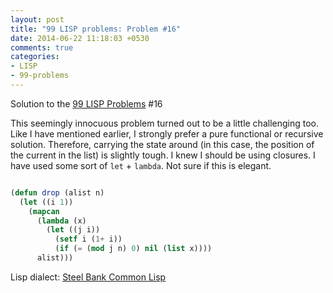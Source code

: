 ```yaml
---
layout: post
title: "99 LISP problems: Problem #16"
date: 2014-06-22 11:18:03 +0530
comments: true
categories: 
- LISP
- 99-problems
---
```


Solution to the [99 LISP Problems][99prob] #16

This seemingly innocuous problem turned out to be a little challenging too.
Like I have mentioned earlier, I strongly prefer a pure functional or recursive
solution. Therefore, carrying the state around (in this case, the position of
the current in the list) is slightly tough. I knew I should be using closures.
I have used some sort of `let` + `lambda`. Not sure if this is elegant.


```cl

(defun drop (alist n)
  (let ((i 1))
    (mapcan
      (lambda (x)
        (let ((j i))
          (setf i (1+ i))
          (if (= (mod j n) 0) nil (list x))))
      alist)))

```


Lisp dialect: [Steel Bank Common Lisp][sbcl]

<!--links-->
[99prob]: http://www.ic.unicamp.br/~meidanis/courses/mc336/2006s2/funcional/L-99_Ninety-Nine_Lisp_Problems.html
[sbcl]: http://www.sbcl.org/

